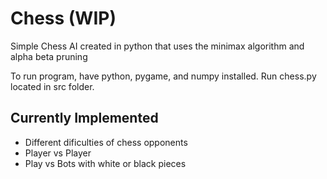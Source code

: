 # Chess (WIP)

Simple Chess AI created in python that uses the minimax algorithm and alpha beta pruning

To run program, have python, pygame, and numpy installed. Run chess.py located in src folder.

## Currently Implemented

- Different dificulties of chess opponents
- Player vs Player
- Play vs Bots with white or black pieces
